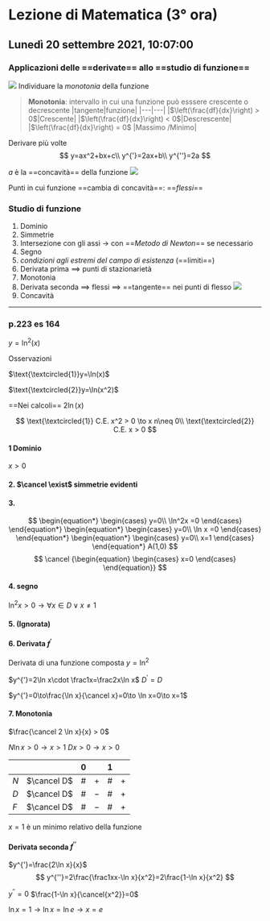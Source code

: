 # Lezione di Matematica (3° ora)
## Lunedì 20 settembre 2021, 10:07:00
### Applicazioni delle ==derivate== allo ==studio di funzione==
![](https://i.imgur.com/vrpCbq7.jpg)
Individuare la _monotonia_ della funzione

> **Monotonia**: intervallo in cui una funzione può esssere crescente o decrescente
> |tangente|funzione|
> |---|---|
> |$\left(\frac{df}{dx}\right) > 0$|Crescente|
> |$\left(\frac{df}{dx}\right) < 0$|Descrescente|
> |$\left(\frac{df}{dx}\right) = 0$ |Massimo /Minimo|

Derivare più volte
$$
y=ax^2+bx+c\\
y^{'}=2ax+b\\
y^{''}=2a
$$

$a$ è la ==concavità== della funzione
![](https://i.imgur.com/Ke1hZ55.jpg)


Punti in cui funzione ==cambia di concavità==: ==$flessi$==


### Studio di funzione
1. Dominio
2. Simmetrie
3. Intersezione con gli assi $\to$ con ==_Metodo di Newton_== se necessario
4. Segno
5. _condizioni agli estremi del campo di esistenza_ (==limiti==)
6. Derivata prima $\implies$ punti di stazionarietà
7. Monotonia
8. Derivata seconda $\implies$ flessi $\implies$ ==tangente== nei punti di flesso
![](https://i.imgur.com/szi250N.jpg)
9. Concavità

 ---
 ### p.223 es 164
 
 $y=\ln^2(x)$

Osservazioni

$\text{\textcircled{1}}y=\ln(x)$


$\text{\textcircled{2}}y=\ln(x^2)$

==Nei calcoli== $2\ln(x)$

$$
\text{\textcircled{1}} C.E. x^2 > 0 \to x n\neq 0\\
\text{\textcircled{2}} C.E. x > 0
$$

#### $1$ Dominio

$x > 0$

#### 2. $\cancel \exist$ simmetrie evidenti

#### 3.
$$
\begin{equation*} \begin{cases} 
y=0\\
\ln^2x =0
\end{cases} \end{equation*}
\begin{equation*} \begin{cases} 
y=0\\
\ln x =0
 \end{cases} \end{equation*}
 \begin{equation*} \begin{cases} 
y=0\\
x=1
\end{cases} \end{equation*}
A(1,0)
$$
$$
\cancel {\begin{equation} \begin{cases} x=0 \end{cases} \end{equation}}
$$
#### 4. segno

$\ln^2 x > 0 \to \forall x \in D \lor x \neq 1$

#### 5. (Ignorata)
#### 6. Derivata $f^{'}$
Derivata di una funzione composta
$y=\ln^2$

$y^{'}=2\ln x\cdot \frac1x=\frac2x\ln x$
$D^{'}=D$

$y^{'}=0\to\frac{\ln x}{\cancel x}=0\to \ln x=0\to x=1$
#### 7. Monotonia

$\frac{\cancel 2 \ln x}{x} > 0$

$N \ln x >  0 \to x > 1$
$D x > 0 \to x > 0$

|||$0$||$1$||
|---|---|---|---|---|---|
|$N$|$\cancel D$|$\#$|$+$|$\#$|$+$
|$D$|$\cancel D$|$\#$|$-$|$\#$|$+$|
|$F$|$\cancel D$|$\#$|$-$|$\#$|$+$


$x=1$ è un minimo relativo della funzione

#### Derivata seconda $f^{''}$

$y^{'}=\frac{2\ln x}{x}$
$$
y^{''}=2\frac{\frac1xx-\ln x}{x^2}=2\frac{1-\ln x}{x^2}
$$

$y^{''}=0$
$\frac{1-\ln x}{\cancel{x^2}}=0$

$\ln x=1 \to \ln x = \ln e \to  x=e$

#####
<!--stackedit_data:
eyJoaXN0b3J5IjpbNDIwNzM2Njc1LC0yMDc5Mjc0NDUwLDExNz
A0MDcxNzIsMTUxMzQ0NjQ1MCwxNTEzNDQ2NDUwLDE1NTM2Nzg0
MjUsNjY3OTU3NDY4LDE3ODcwODk2OTQsNjA3NDI1OTcsLTg1NT
Q0MzMyMSwtNjEzMjQyMzIyXX0=
-->